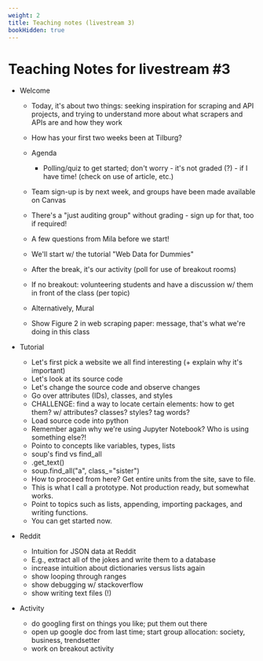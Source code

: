 ```yaml
---
weight: 2
title: Teaching notes (livestream 3)
bookHidden: true
---
```



# Teaching Notes for livestream #3

- Welcome
  - Today, it's about two things: seeking inspiration for scraping and API projects, and trying to understand more about what scrapers and APIs are and how they work
  - How has your first two weeks been at Tilburg?


  - Agenda
    - Polling/quiz to get started; don't worry - it's not graded (?) - if I have time! (check on use of article, etc.)

  - Team sign-up is by next week, and groups have been made available on Canvas
  - There's a "just auditing group" without grading - sign up for that, too if required!

  - A few questions from Mila before we start!
  

  - We'll start w/ the tutorial "Web Data for Dummies"
  - After the break, it's our activity (poll for use of breakout rooms)
  - If no breakout: volunteering students and have a discussion w/ them in front of the class (per topic)
  - Alternatively, Mural
  - Show Figure 2 in web scraping paper: message, that's what we're doing in this class
- Tutorial
  - Let's first pick a website we all find interesting (+ explain why it's important)
  - Let's look at its source code
  - Let's change the source code and observe changes
  - Go over attributes (IDs), classes, and styles
  - CHALLENGE: find a way to locate certain elements: how to get them? w/ attributes? classes? styles? tag words?
  - Load source code into python
  - Remember again why we're using Jupyter Notebook? Who is using something else?!
  - Pointo to concepts like variables, types, lists
  - soup's find vs find_all
  - .get_text()
  - soup.find_all("a", class_="sister")
  - How to proceed from here? Get entire units from the site, save to file.
  - This is what I call a prototype. Not production ready, but somewhat works.
  - Point to topics such as lists, appending, importing packages, and writing functions.
  - You can get started now.

- Reddit
  - Intuition for JSON data at Reddit
  - E.g., extract all of the jokes and write them to a database
  - increase intuition about dictionaries versus lists again
  - show looping through ranges
  - show debugging w/ stackoverflow
  - show writing text files (!)


- Activity
  - do googling first on things you like; put them out there
  - open up google doc from last time; start group allocation: society, business, trendsetter
  - work on breakout activity
